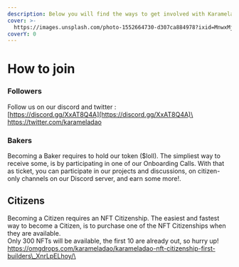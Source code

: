 ```yaml
---
description: Below you will find the ways to get involved with KaramelaDAO
cover: >-
  https://images.unsplash.com/photo-1552664730-d307ca884978?ixid=MnwxMjA3fDB8MHxwaG90by1wYWdlfHx8fGVufDB8fHx8&ixlib=rb-1.2.1&auto=format&fit=crop&w=2970&q=80
coverY: 0
---
```


# How to join

### Followers

Follow us on our discord and twitter :\
[https://discord.gg/XxAT8Q4A](https://discord.gg/XxAT8Q4A)\
[https://twitter.com/karameladao ](https://twitter.com/karameladao)

### Bakers

Becoming a Baker requires to hold our token ($loll). The simpliest way to receive some, is by participating in one of our Onboarding Calls. With that as ticket, you can participate in our projects and discussions,  on citizen-only channels on our Discord server, and earn some more!.

## Citizens

Becoming a Citizen requires an NFT Citizenship. The easiest and fastest way to become a Citizen, is to purchase one of the NFT Citizenships when they are available.\
Only 300 NFTs will be available, the first 10 are already out, so hurry up! [https://omgdrops.com/karameladao/karameladao-nft-citizenship-first-builders\_XnrLpELhoy/\
](https://omgdrops.com/karameladao/karameladao-nft-citizenship-first-builders\_XnrLpELhoy/)
